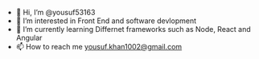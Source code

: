 - 👋 Hi, I’m @yousuf53163
- 👀 I’m interested in Front End and software devlopment
- 🌱 I’m currently learning Differnet frameworks such as Node, React and Angular
- 📫 How to reach me yousuf.khan1002@gmail.com

